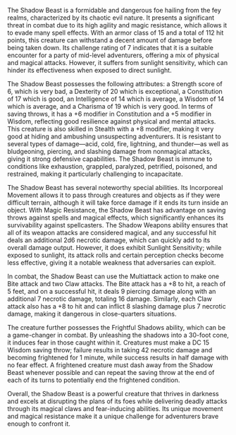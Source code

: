 The Shadow Beast is a formidable and dangerous foe hailing from the fey realms, characterized by its chaotic evil nature. It presents a significant threat in combat due to its high agility and magic resistance, which allows it to evade many spell effects. With an armor class of 15 and a total of 112 hit points, this creature can withstand a decent amount of damage before being taken down. Its challenge rating of 7 indicates that it is a suitable encounter for a party of mid-level adventurers, offering a mix of physical and magical attacks. However, it suffers from sunlight sensitivity, which can hinder its effectiveness when exposed to direct sunlight.

The Shadow Beast possesses the following attributes: a Strength score of 6, which is very bad, a Dexterity of 20 which is exceptional, a Constitution of 17 which is good, an Intelligence of 14 which is average, a Wisdom of 14 which is average, and a Charisma of 19 which is very good. In terms of saving throws, it has a +6 modifier in Constitution and a +5 modifier in Wisdom, reflecting good resilience against physical and mental attacks. This creature is also skilled in Stealth with a +8 modifier, making it very good at hiding and ambushing unsuspecting adventurers. It is resistant to several types of damage—acid, cold, fire, lightning, and thunder—as well as bludgeoning, piercing, and slashing damage from nonmagical attacks, giving it strong defensive capabilities. The Shadow Beast is immune to conditions like exhaustion, grappled, paralyzed, petrified, poisoned, and restrained, making it particularly challenging to incapacitate.

The Shadow Beast has several noteworthy special abilities. Its Incorporeal Movement allows it to pass through creatures and objects as if they were difficult terrain, although it will take force damage if it ends its turn inside an object. With Magic Resistance, the Shadow Beast has advantage on saving throws against spells and magical effects, which significantly enhances its survivability against spellcasters. The Shadow Weapons ability ensures that all of its weapon attacks are considered magical, and any successful hit deals an additional 2d6 necrotic damage, which can quickly add to its overall damage output. However, it does exhibit Sunlight Sensitivity; while exposed to sunlight, its attack rolls and certain perception checks become less effective, giving it a notable weakness that adversaries can exploit.

In combat, the Shadow Beast can use the Multiattack action to make one Bite attack and two Claw attacks. The Bite attack has a +8 to hit, a reach of 5 feet, and on a successful hit, it deals 9 piercing damage along with an additional 7 necrotic damage, totaling 16 damage. Similarly, each Claw attack also has a +8 to hit and can inflict 8 slashing damage plus 7 necrotic damage, making it dangerous in close-quarters situations.

The creature further possesses the Frightful Shadows ability, which can be a game-changer in combat. By unleashing the shadows into a 30-foot cone, it induces fear in those caught within it. Creatures must make a DC 15 Wisdom saving throw; failure results in taking 42 necrotic damage and becoming frightened for 1 minute, while success results in half damage with no fear effect. A frightened creature must dash away from the Shadow Beast whenever possible and can repeat the saving throw at the end of each of its turns to potentially end the frightened condition.

Overall, the Shadow Beast is a powerful creature that thrives in darkness and excels at disrupting the plans of its foes while delivering deadly attacks through its magical claws and fear-inducing abilities. Its unique movement and magical resistance make it a unique challenge for adventurers brave enough to confront it.